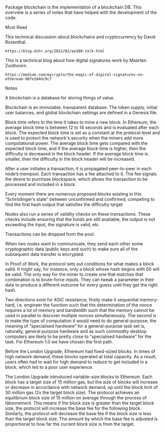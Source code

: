 Package blockchain is the implementation of a blockchain DB. This overview is
a series of notes that have helped with the development of the code.

Must Read

This technical discussion about blockchains and cryptocurrency by David Rosenthal.

	https://blog.dshr.org/2022/02/ee380-talk.html

This is a technical blog about how digital signatures work by Maarten Zuidhoorn.

	https://medium.com/mycrypto/the-magic-of-digital-signatures-on-ethereum-98fe184dc9c7

Notes

A blockchain is a database for storing things of value.

Blockchain is an immutable, transparent database. The token supply,
initial user balances, and global blockchain settings are defined
in a Genesis file.

Block time refers to the time it takes to mine a new block. In Ethereum, the
average block time is between 12 to 14 seconds and is evaluated after each block.
The expected block time is set as a constant at the protocol level and is used to
protect the network's security when the miners add more computational power. The
average block time gets compared with the expected block time, and if the average
block time is higher, then the difficulty is decreased in the block header. If
the average block time is smaller, then the difficulty in the block header will
be increased.

After a user initiates a transaction, it is propagated peer-to-peer in each node’s
mempool. Each transaction has a fee attached to it. The fee signals the desire to
purchase blockspace, which allows the transaction to be processed and included in a block.

Every moment there are numerous proposed blocks existing in this “Schrödinger’s
state” between unconfirmed and confirmed, competing to find the first hash output
that satisfies the difficulty target.

Nodes also run a series of validity checks on these transactions. These checks
include ensuring that the funds are still available, the output is not exceeding
the input, the signature is valid, etc

Transactions can be dropped from the pool.

When two nodes want to communicate, they send each other some cryptographic data
(public keys and such) to make sure all of the subsequent data transfer is encrypted.

In Proof of Work, the protocol sets out conditions for what makes a block valid.
It might say, for instance, only a block whose hash begins with 00 will be valid.
The only way for the miner to create one that matches that combination is to
brute-force inputs. They can tweak a parameter in their data to produce a different
outcome for every guess until they get the right hash.

Two directions exist for ASIC resistance; firstly make it sequential memory-hard,
i.e. engineer the function such that the determination of the nonce requires a lot
of memory and bandwidth such that the memory cannot be used in parallel to discover
multiple nonces simultaneously. The second is to make the type of computation it
would need to do general-purpose; the meaning of “specialised hardware” for a
general-purpose task set is, naturally, general purpose hardware and as such
commodity desktop computers are likely to be pretty close to “specialised hardware”
for the task. For Ethereum 1.0 we have chosen the first path.

Before the London Upgrade, Ethereum had fixed-sized blocks. In times of high network
demand, these blocks operated at total capacity. As a result, users often had to wait
for high demand to reduce to get included in a block, which led to a poor user experience.

The London Upgrade introduced variable-size blocks to Ethereum. Each block has a
target size of 15 million gas, but the size of blocks will increase or decrease in
accordance with network demand, up until the block limit of 30 million gas (2x
the target block size). The protocol achieves an equilibrium block size of
15 million on average through the process of tâtonnement. This means if the
block size is greater than the target block size, the protocol will increase
the base fee for the following block. Similarly, the protocol will decrease
the base fee if the block size is less than the target block size. The amount
by which the base fee is adjusted is proportional to how far the current block
size is from the target.
